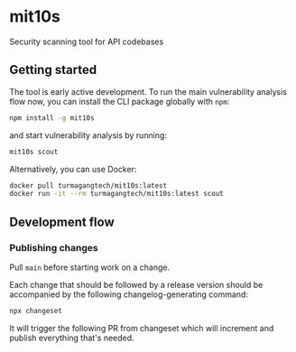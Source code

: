 # mit10s

Security scanning tool for API codebases

## Getting started

The tool is early active development. To run the main vulnerability analysis flow now, you can install the CLI package globally with `npm`:

```sh
npm install -g mit10s
```

and start vulnerability analysis by running:

```sh
mit10s scout
```

Alternatively, you can use Docker:

```sh
docker pull turmagangtech/mit10s:latest
docker run -it --rm turmagangtech/mit10s:latest scout
```

## Development flow

### Publishing changes

Pull `main` before starting work on a change.

Each change that should be followed by a release version should be accompanied by the following changelog-generating command:

```sh
npx changeset
```

It will trigger the following PR from changeset which will increment and publish everything that's needed.
